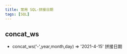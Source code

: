 ```yaml
---
title: 常用 SQL-拼接日期
tags: [SQL]
---
```



## concat\_ws

- concat\_ws('-',year,month,day) => '2021-4-15'   拼接日期
